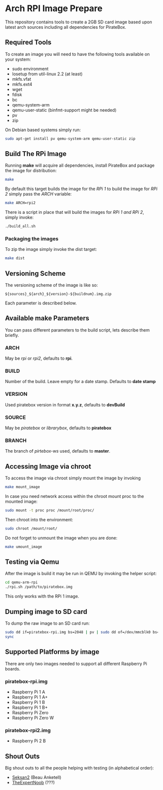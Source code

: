# Arch RPI Image Prepare
This repository contains tools to create a 2GB SD card image based upon latest arch sources including all dependencies for PirateBox.

## Required Tools
To create an image you will need to have the following tools available on your system:
* sudo environment
* losetup from util-linux 2.2  (at least)
* mkfs.vfat
* mkfs.ext4
* wget
* fdisk
* bc
* qemu-system-arm
* qemu-user-static (binfmt-support might be needed)
* pv
* zip

On Debian based systems simply run:
```Bash
sudo apt-get install pv qemu-system-arm qemu-user-static zip
```

## Build The RPi Image
Running **make** will acquire all dependencies, install PirateBox and package the image for distribution:
```Bash
make
```

By default this target builds the image for the *RPi 1* to build the image for *RPi 2* simply pass the *ARCH* variable:

```Bash
make ARCH=rpi2
```

There is a script in place that will build the images for *RPi 1 and RPi 2*, simply invoke:
```Bash
./build_all.sh
```

### Packaging the images
To zip the image simply invoke the dist target:
```Bash
make dist
```

## Versioning Scheme
The versioning scheme of the image is like so:

```
${sources}_${arch}_${version}-${buildnum}.img.zip
```

Each parameter is described below.

## Available make Parameters
You can pass different parameters to the build script, lets describe them briefly.

### ARCH
May be *rpi* or *rpi2*, defaults to **rpi**.

### BUILD
Number of the build. Leave empty for a date stamp. Defaults to **date stamp**

### VERSION
Used piratebox version in format **x.y.z**, defaults to **devBuild**

### SOURCE
May be *piratebox* or *librarybox*, defaults to **piratebox**

### BRANCH
The branch of *pirtebox-ws* used, defaults to **master**.

## Accessing Image via chroot
To access the image via chroot simply mount the image by invoking
```Bash
make mount_image
```

In case you need network access within the chroot mount proc to the mounted image:
```Bash
sudo mount -t proc proc /mount/root/proc/
```

Then chroot into the environment:
```Bash
sudo chroot /mount/root/
```

Do not forget to unmount the image when you are done:
```Bash
make umount_image
```

## Testing via Qemu
After the image is build it may be run in QEMU by invoking the helper script:
```Bash
cd qemu-arm-rpi
./rpi.sh /path/to/piratebox.img
```
This only works with the RPi 1 image.

## Dumping image to SD card
To dump the raw image to an SD card run:
```Bash
sudo dd if=piratebox-rpi.img bs=2048 | pv | sudo dd of=/dev/mmcblk0 bs=2048
sync
```

## Supported Platforms by image
There are only two images needed to support all different Raspberry Pi boards.

### piratebox-rpi.img
* Raspberry Pi 1 A
* Raspberry Pi 1 A+
* Raspberry Pi 1 B
* Raspberry Pi 1 B+
* Raspberry Pi Zero
* Raspberry Pi Zero W

### piratebox-rpi2.img
* Raspberry Pi 2 B

## Shout Outs
Big shout outs to all the people helping with testing (in alphabetical order):

* [Seksan2](https://forum.piratebox.cc/profile.php?7,1747) (Beau Anketell)
* [TheExpertNoob](https://forum.piratebox.cc/profile.php?7,2060) (???)
